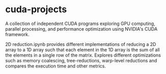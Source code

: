 # cuda-projects
A collection of independent CUDA programs exploring GPU computing, parallel processing, and performance optimization using NVIDIA's CUDA framework.

2D reduction.ipynb provides different implementations of reducing a 2D array to a 1D array such that each element in the 1D array is the sum of all the elements in a single row of the matrix. Explores different optimizations such as memory coalescing, tree-reductions, warp-level reductions and compares the execution time and other metrics.


